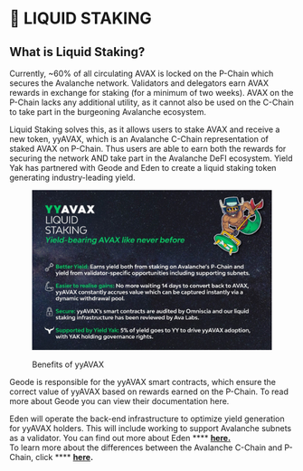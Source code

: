 # 🚰 LIQUID STAKING

## What is Liquid Staking?

Currently, \~60% of all circulating AVAX is locked on the P-Chain which secures the Avalanche network. Validators and delegators earn AVAX rewards in exchange for staking (for a minimum of two weeks). AVAX on the P-Chain lacks any additional utility, as it cannot also be used on the C-Chain to take part in the burgeoning Avalanche ecosystem.

Liquid Staking solves this, as it allows users to stake AVAX and receive a new token, yyAVAX, which is an Avalanche C-Chain representation of staked AVAX on P-Chain. Thus users are able to earn both the rewards for securing the network AND take part in the Avalanche DeFI ecosystem. Yield Yak has partnered with Geode and Eden to create a liquid staking token generating industry-leading yield.

<figure><img src="../.gitbook/assets/liquid staking highlights final.jpeg" alt=""><figcaption><p>Benefits of yyAVAX</p></figcaption></figure>



Geode is responsible for the yyAVAX smart contracts, which ensure the correct value of yyAVAX based on rewards earned on the P-Chain. To read more about Geode you can view their documentation here.

Eden will operate the back-end infrastructure to optimize yield generation for yyAVAX holders. This will include working to support Avalanche subnets as a validator. You can find out more about Eden **** [**here.**](http://edennetwork.io)\
To learn more about the differences between the Avalanche C-Chain and P-Chain, click **** [**here**](https://medium.com/@defidecrypted/whats-the-difference-between-the-avalanche-c-chain-x-chain-and-p-chain-9af28f6524d8)**.**

